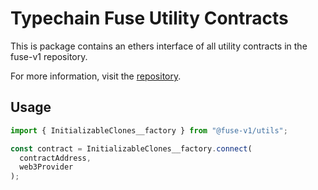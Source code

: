 # Typechain Fuse Utility Contracts

This is package contains an ethers interface of all utility contracts in the fuse-v1 repository.

For more information, visit the [repository](https://github.com/Rari-Capital/fuse-v1).

## Usage

```js
import { InitializableClones__factory } from "@fuse-v1/utils";

const contract = InitializableClones__factory.connect(
  contractAddress,
  web3Provider
);
```

